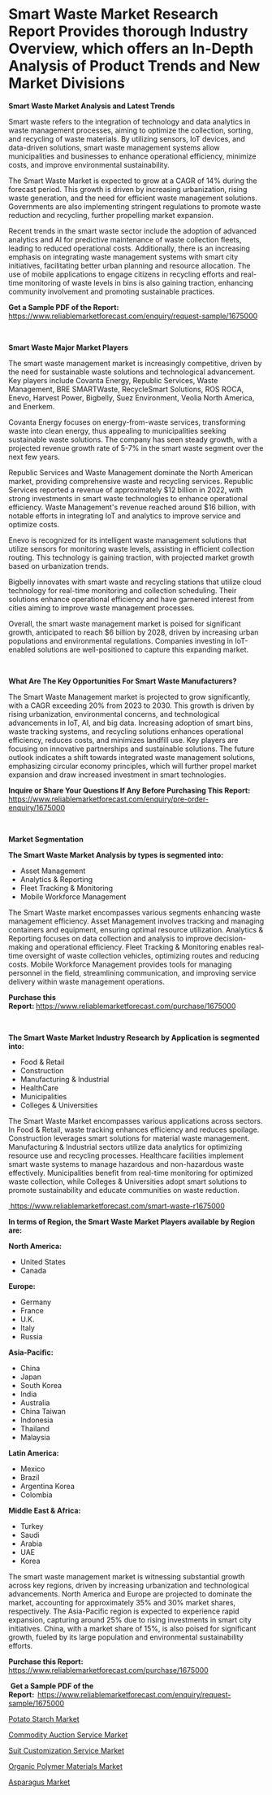 <p><h1>Smart Waste Market Research Report Provides thorough Industry Overview, which offers an In-Depth Analysis of Product Trends and New Market Divisions</h1></p><p><strong>Smart Waste Market Analysis and Latest Trends</strong></p>
<p><p>Smart waste refers to the integration of technology and data analytics in waste management processes, aiming to optimize the collection, sorting, and recycling of waste materials. By utilizing sensors, IoT devices, and data-driven solutions, smart waste management systems allow municipalities and businesses to enhance operational efficiency, minimize costs, and improve environmental sustainability.</p><p>The Smart Waste Market is expected to grow at a CAGR of 14% during the forecast period. This growth is driven by increasing urbanization, rising waste generation, and the need for efficient waste management solutions. Governments are also implementing stringent regulations to promote waste reduction and recycling, further propelling market expansion. </p><p>Recent trends in the smart waste sector include the adoption of advanced analytics and AI for predictive maintenance of waste collection fleets, leading to reduced operational costs. Additionally, there is an increasing emphasis on integrating waste management systems with smart city initiatives, facilitating better urban planning and resource allocation. The use of mobile applications to engage citizens in recycling efforts and real-time monitoring of waste levels in bins is also gaining traction, enhancing community involvement and promoting sustainable practices.</p></p>
<p><strong>Get a Sample PDF of the Report:&nbsp;</strong> <a href="https://www.reliablemarketforecast.com/enquiry/request-sample/1675000?utm_campaign=1129&utm_medium=2&utm_source=Github&utm_content=ia&utm_term=10102024&utm_id=smart-waste">https://www.reliablemarketforecast.com/enquiry/request-sample/1675000</a></p>
<p>&nbsp;</p>
<p><strong>Smart Waste Major Market Players</strong></p>
<p><p>The smart waste management market is increasingly competitive, driven by the need for sustainable waste solutions and technological advancement. Key players include Covanta Energy, Republic Services, Waste Management, BRE SMARTWaste, RecycleSmart Solutions, ROS ROCA, Enevo, Harvest Power, Bigbelly, Suez Environment, Veolia North America, and Enerkem.</p><p>Covanta Energy focuses on energy-from-waste services, transforming waste into clean energy, thus appealing to municipalities seeking sustainable waste solutions. The company has seen steady growth, with a projected revenue growth rate of 5-7% in the smart waste segment over the next few years.</p><p>Republic Services and Waste Management dominate the North American market, providing comprehensive waste and recycling services. Republic Services reported a revenue of approximately $12 billion in 2022, with strong investments in smart waste technologies to enhance operational efficiency. Waste Management's revenue reached around $16 billion, with notable efforts in integrating IoT and analytics to improve service and optimize costs.</p><p>Enevo is recognized for its intelligent waste management solutions that utilize sensors for monitoring waste levels, assisting in efficient collection routing. This technology is gaining traction, with projected market growth based on urbanization trends.</p><p>Bigbelly innovates with smart waste and recycling stations that utilize cloud technology for real-time monitoring and collection scheduling. Their solutions enhance operational efficiency and have garnered interest from cities aiming to improve waste management processes.</p><p>Overall, the smart waste management market is poised for significant growth, anticipated to reach $6 billion by 2028, driven by increasing urban populations and environmental regulations. Companies investing in IoT-enabled solutions are well-positioned to capture this expanding market.</p></p>
<p>&nbsp;</p>
<p><strong>What Are The Key Opportunities For Smart Waste Manufacturers?</strong></p>
<p><p>The Smart Waste Management market is projected to grow significantly, with a CAGR exceeding 20% from 2023 to 2030. This growth is driven by rising urbanization, environmental concerns, and technological advancements in IoT, AI, and big data. Increasing adoption of smart bins, waste tracking systems, and recycling solutions enhances operational efficiency, reduces costs, and minimizes landfill use. Key players are focusing on innovative partnerships and sustainable solutions. The future outlook indicates a shift towards integrated waste management solutions, emphasizing circular economy principles, which will further propel market expansion and draw increased investment in smart technologies.</p></p>
<p><strong>Inquire or Share Your Questions If Any Before Purchasing This Report:</strong> <a href="https://www.reliablemarketforecast.com/enquiry/pre-order-enquiry/1675000?utm_campaign=1129&utm_medium=2&utm_source=Github&utm_content=ia&utm_term=10102024&utm_id=smart-waste">https://www.reliablemarketforecast.com/enquiry/pre-order-enquiry/1675000</a></p>
<p>&nbsp;</p>
<p><strong>Market Segmentation</strong></p>
<p><strong>The Smart Waste Market Analysis by types is segmented into:</strong></p>
<p><ul><li>Asset Management</li><li>Analytics & Reporting</li><li>Fleet Tracking & Monitoring</li><li>Mobile Workforce Management</li></ul></p>
<p><p>The Smart Waste market encompasses various segments enhancing waste management efficiency. Asset Management involves tracking and managing containers and equipment, ensuring optimal resource utilization. Analytics & Reporting focuses on data collection and analysis to improve decision-making and operational efficiency. Fleet Tracking & Monitoring enables real-time oversight of waste collection vehicles, optimizing routes and reducing costs. Mobile Workforce Management provides tools for managing personnel in the field, streamlining communication, and improving service delivery within waste management operations.</p></p>
<p><strong>Purchase this Report:&nbsp;</strong><a href="https://www.reliablemarketforecast.com/purchase/1675000?utm_campaign=1129&utm_medium=2&utm_source=Github&utm_content=ia&utm_term=10102024&utm_id=smart-waste">https://www.reliablemarketforecast.com/purchase/1675000</a></p>
<p>&nbsp;</p>
<p><strong>The Smart Waste Market Industry Research by Application is segmented into:</strong></p>
<p><ul><li>Food & Retail</li><li>Construction</li><li>Manufacturing & Industrial</li><li>HealthCare</li><li>Municipalities</li><li>Colleges & Universities</li></ul></p>
<p><p>The Smart Waste Market encompasses various applications across sectors. In Food & Retail, waste tracking enhances efficiency and reduces spoilage. Construction leverages smart solutions for material waste management. Manufacturing & Industrial sectors utilize data analytics for optimizing resource use and recycling processes. Healthcare facilities implement smart waste systems to manage hazardous and non-hazardous waste effectively. Municipalities benefit from real-time monitoring for optimized waste collection, while Colleges & Universities adopt smart solutions to promote sustainability and educate communities on waste reduction.</p></p>
<p><a href="https://www.reliablemarketforecast.com/smart-waste-r1675000?utm_campaign=1129&utm_medium=2&utm_source=Github&utm_content=ia&utm_term=10102024&utm_id=smart-waste">&nbsp;https://www.reliablemarketforecast.com/smart-waste-r1675000</a></p>
<p><strong>In terms of Region, the Smart Waste Market Players available by Region are:</strong></p>
<p>
    <p> <strong> North America: </strong>
        <ul>
            <li>United States</li>
            <li>Canada</li>
        </ul>
        </p> 
    <p> <strong> Europe: </strong>
        <ul>
            <li>Germany</li>
            <li>France</li>
            <li>U.K.</li>
            <li>Italy</li>
            <li>Russia</li>
        </ul>
        </p> 
    <p> <strong> Asia-Pacific: </strong>
        <ul>
            <li>China</li>
            <li>Japan</li>
            <li>South Korea</li>
            <li>India</li>
            <li>Australia</li>
            <li>China Taiwan</li>
            <li>Indonesia</li>
            <li>Thailand</li>
            <li>Malaysia</li>
        </ul>
        </p> 
    <p> <strong> Latin America: </strong>
        <ul>
            <li>Mexico</li>
            <li>Brazil</li>
            <li>Argentina Korea</li>
            <li>Colombia</li>
        </ul>
        </p> 
    <p> <strong> Middle East & Africa: </strong>
        <ul>
            <li>Turkey</li>
            <li>Saudi</li>
            <li>Arabia</li>
            <li>UAE</li>
            <li>Korea</li>
        </ul>
    </p>
    </p>
<p><p>The smart waste management market is witnessing substantial growth across key regions, driven by increasing urbanization and technological advancements. North America and Europe are projected to dominate the market, accounting for approximately 35% and 30% market shares, respectively. The Asia-Pacific region is expected to experience rapid expansion, capturing around 25% due to rising investments in smart city initiatives. China, with a market share of 15%, is also poised for significant growth, fueled by its large population and environmental sustainability efforts.</p></p>
<p><strong>Purchase this Report: </strong><a href="https://www.reliablemarketforecast.com/purchase/1675000?utm_campaign=1129&utm_medium=2&utm_source=Github&utm_content=ia&utm_term=10102024&utm_id=smart-waste">https://www.reliablemarketforecast.com/purchase/1675000</a></p>
<p>&nbsp;<strong>Get a Sample PDF of the Report:&nbsp;&nbsp;</strong><a href="https://www.reliablemarketforecast.com/enquiry/request-sample/1675000?utm_campaign=1129&utm_medium=2&utm_source=Github&utm_content=ia&utm_term=10102024&utm_id=smart-waste">https://www.reliablemarketforecast.com/enquiry/request-sample/1675000</a></p>
<p><strong></strong></p>
<p><p><a href="https://issuu.com/reportprime-2/docs/potato-starch-market-size-2030.pptx_5affed0934d864?utm_campaign=1129&utm_medium=2&utm_source=Github&utm_content=ia&utm_term=10102024&utm_id=smart-waste">Potato Starch Market</a></p><p><a href="https://www.linkedin.com/pulse/commodity-auction-service-market-overview-forecast-2024-2031-sninc?utm_campaign=1129&utm_medium=2&utm_source=Github&utm_content=ia&utm_term=10102024&utm_id=smart-waste">Commodity Auction Service Market</a></p><p><a href="https://www.linkedin.com/pulse/suit-customization-service-market-emerging-trends-future-b1moe?utm_campaign=1129&utm_medium=2&utm_source=Github&utm_content=ia&utm_term=10102024&utm_id=smart-waste">Suit Customization Service Market</a></p><p><a href="https://github.com/stoudhslucenau6/Market-Research-Report-List-1/blob/main/organic-polymer-materials-market.md?utm_campaign=1129&utm_medium=2&utm_source=Github&utm_content=ia&utm_term=10102024&utm_id=smart-waste">Organic Polymer Materials Market</a></p><p><a href="https://issuu.com/reportprime-2/docs/asparagus-market-size-2030.pptx_4c90846803d9a7?utm_campaign=1129&utm_medium=2&utm_source=Github&utm_content=ia&utm_term=10102024&utm_id=smart-waste">Asparagus Market</a></p></p>